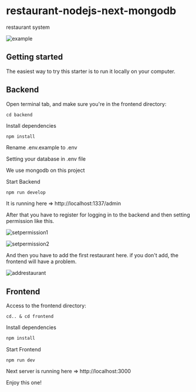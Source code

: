# restaurant-nodejs-next-mongodb
restaurant system

![example](https://strapiuploadtoey.s3.us-east-1.amazonaws.com/example.jpg)

## Getting started
The easiest way to try this starter is to run it locally on your computer.

## Backend
Open terminal tab, and make sure you're in the frontend directory:
```
cd backend
```
Install dependencies
```js
npm install
```
Rename .env.example to .env

Setting your database in .env file

We use mongodb on this project

Start Backend
```
npm run develop
```
It is running here => http://localhost:1337/admin

After that you have to register for logging in to the backend and then setting permission like this.

![setpermission1](https://strapiuploadtoey.s3.us-east-1.amazonaws.com/setpermission1.jpg)

![setpermission2](https://strapiuploadtoey.s3.us-east-1.amazonaws.com/setpermission2.jpg)

And then you have to add the first restaurant here. if you don't add, the frontend will have a problem. 

![addrestaurant](https://strapiuploadtoey.s3.us-east-1.amazonaws.com/addrestaurant.jpg)

## Frontend
Access to the frontend directory:
```
cd.. & cd frontend
```
Install dependencies
```js
npm install
```
Start Frontend
```
npm run dev
```
Next server is running here => http://localhost:3000

Enjoy this one!

